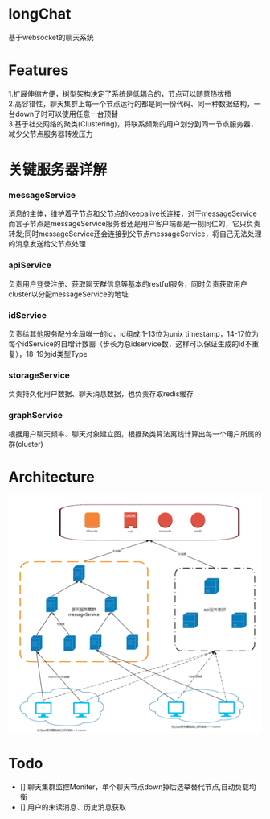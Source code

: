 longChat
======
基于websocket的聊天系统  


Features
======
1.扩展伸缩方便，树型架构决定了系统是低耦合的，节点可以随意热拔插  
2.高容错性，聊天集群上每一个节点运行的都是同一份代码、同一种数据结构，一台down了时可以使用任意一台顶替  
3.基于社交网络的聚类(Clustering)，将联系频繁的用户划分到同一节点服务器，减少父节点服务器转发压力  


关键服务器详解
======
### messageService
消息的主体，维护着子节点和父节点的keepalive长连接，对于messageService而言子节点是messageService服务器还是用户客户端都是一视同仁的，它只负责转发;同时messageService还会连接到父节点messageService，将自己无法处理的消息发送给父节点处理  

### apiService
负责用户登录注册、获取聊天群信息等基本的restful服务，同时负责获取用户cluster以分配messageService的地址

### idService
负责给其他服务配分全局唯一的id，id组成:1-13位为unix timestamp，14-17位为每个idService的自增计数器（步长为总idservice数，这样可以保证生成的id不重复），18-19为id类型Type

### storageService
负责持久化用户数据、聊天消息数据，也负责存取redis缓存

### graphService
根据用户聊天频率、聊天对象建立图，根据聚类算法离线计算出每一个用户所属的群(cluster)


Architecture
======
![](./docs/pics/archi.png)  


Todo
======
- [] 聊天集群监控Moniter，单个聊天节点down掉后选举替代节点,自动负载均衡  
- [] 用户的未读消息、历史消息获取  

